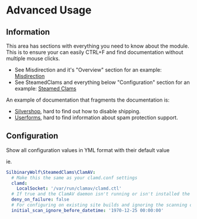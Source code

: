 # Advanced Usage

## Information

This area has sections with everything you need to know about the module. This is to ensure your can easily CTRL+F and find
documentation without multiple mouse clicks.

- See Misdirection and it's "Overview" section for an example: [Misdirection](https://github.com/nglasl/silverstripe-misdirection)
- See SteamedClams and everything below "Configuration" section for an example: [Steamed Clams](https://github.com/SilbinaryWolf/silverstripe-steamedclams)

An example of documentation that fragments the documentation is:

- [Silvershop](https://github.com/silvershop/silvershop-core), hard to find out how to disable shipping.
- [Userforms](https://github.com/silvershop/silvershop-core), hard to find information about spam protection support.

## Configuration

Show all configuration values in YML format with their default value

ie.
```yml
SilbinaryWolf\SteamedClams\ClamAV:
  # Make this the same as your clamd.conf settings
  clamd:
    LocalSocket: '/var/run/clamav/clamd.ctl'
  # If true and the ClamAV daemon isn't running or isn't installed the file will be denied as if it has a virus.
  deny_on_failure: false
  # For configuring on existing site builds and ignoring the scanning of pre-module install `File` records. 
  initial_scan_ignore_before_datetime: '1970-12-25 00:00:00'
```
